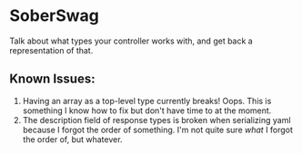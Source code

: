 # SoberSwag

Talk about what types your controller works with, and get back a representation of that.

## Known Issues:

1. Having an array as a top-level type currently breaks!
   Oops.
   This is something I know how to fix but don't have time to at the moment.
2. The description field of response types is broken when serializing yaml because I forgot the order of something.
   I'm not quite sure *what* I forgot the order of, but whatever.
